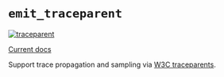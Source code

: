 # `emit_traceparent`

[![traceparent](https://github.com/emit-rs/emit/actions/workflows/traceparent.yml/badge.svg)](https://github.com/emit-rs/emit/actions/workflows/traceparent.yml)

[Current docs](https://docs.rs/emit_traceparent/0.11.0-alpha.18/emit_traceparent/index.html)

Support trace propagation and sampling via [W3C traceparents](https://www.w3.org/TR/trace-context/).
